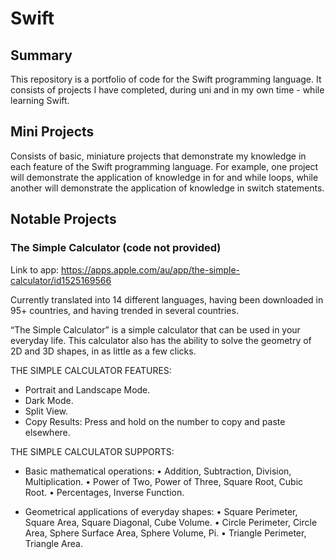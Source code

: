 # Swift
## Summary
This repository is a portfolio of code for the Swift programming language. It consists of projects I have completed, during uni and in my own time - while learning Swift.

## Mini Projects
Consists of basic, miniature projects that demonstrate my knowledge in each feature of the Swift programming language. For example, one project will demonstrate the application of knowledge in for and while loops, while another will demonstrate the application of knowledge in switch statements.

## Notable Projects
### The Simple Calculator (code not provided)
Link to app: https://apps.apple.com/au/app/the-simple-calculator/id1525169566

Currently translated into 14 different languages, having been downloaded in 95+ countries, and having trended in several countries.

“The Simple Calculator” is a simple calculator that can be used in your everyday life. This calculator also has the ability to solve the geometry of 2D and 3D shapes, in as little as a few clicks.

THE SIMPLE CALCULATOR FEATURES:
- Portrait and Landscape Mode.
- Dark Mode.
- Split View. 
- Copy Results: Press and hold on the number to copy and paste elsewhere.

THE SIMPLE CALCULATOR SUPPORTS:
- Basic mathematical operations: 
 • Addition, Subtraction, Division, Multiplication.
 • Power of Two, Power of Three, Square Root, Cubic Root.
 • Percentages, Inverse Function.

- Geometrical applications of everyday shapes: 
 • Square Perimeter, Square Area, Square Diagonal, Cube Volume.
 • Circle Perimeter, Circle Area, Sphere Surface Area, Sphere Volume, Pi.
 • Triangle Perimeter, Triangle Area.
